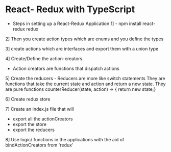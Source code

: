 # React- Redux with TypeScript

-   Steps in setting up a React-Redux Application
    1] - npm install react-redux redux

2] Then you create action types which are enums and you define the types

3] create actions which are interfaces and export them with a union type

4] Create/Define the action-creators.

-   Action creators are functions that dispatch actions

5] Create the reducers - Reducers are more like switch statements
They are functions that take the current state and action and return a new state.
They are pure functions
counterReducer(state, action) => {
return new state;}

6] Create redux store

7] Create an index.js file that will

-   export all the actionCreators
-   export the store
-   export the reducers

8] Use logic/ functions in the applications with the aid of bindActionCreators from 'redux'
